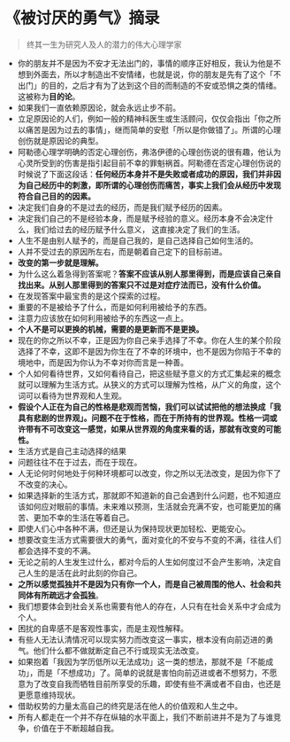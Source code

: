 #  《被讨厌的勇气》摘录

> 终其一生为研究人及人的潜力的伟大心理学家

- 你的朋友并不是因为不安才无法出门的，事情的顺序正好相反，我认为他是不想到外面去，所以才制造出不安情绪，也就是说，你的朋友是先有了这个「不出门」的目的，之后才有为了达到这个目的而制造的不安或恐惧之类的情绪。这被称为**目的论**。
- 如果我们一直依赖原因论，就会永远止步不前。
- 立足原因论的人们，例如一般的精神科医生或生活顾问，仅仅会指出「你之所以痛苦是因为过去的事情」，继而简单的安慰「所以是你做错了」。所谓的心理创伤就是原因论的典型。
- 阿勒德心理学明确的否定心理创伤，弗洛伊德的心理创伤说的很有趣，他认为心灵所受到的伤害是指引起目前不幸的罪魁祸首。阿勒德在否定心理创伤说的时候说了下面这段话：**任何经历本身并不是失败或者成功的原因，我们并非因为自己经历中的刺激，即所谓的心理创伤而痛苦，事实上我们会从经历中发现符合自己目的的因素。**
- 决定我们自身的不是过去的经历，而是我们赋予经历的因素。
- 决定我们自己的不是经验本身，而是赋予经验的意义。经历本身不会决定什么，我们给过去的经历赋予什么意义， 这直接决定了我们的生活。
- 人生不是由别人赋予的，而是自己我的，是自己选择自己如何生活的。
- 人并不受过去的原因所左右，而是朝着自己定下的目标前进。
- **改变的第一步就是理解。**
- 为什么这么着急得到答案呢？**答案不应该从别人那里得到，而是应该自己亲自找出来。从别人那里得到的答案只不过是对症疗法而已，没有什么价值。**
- 在发现答案中最宝贵的是这个探索的过程。
- 重要的不是被给予了什么，而是如何利用被给予的东西。
- 注意力应该放在如何利用被给予的东西这一点上。
- **个人不是可以更换的机械，需要的是更新而不是更换。**
- 现在的你之所以不幸，正是因为你自己亲手选择了不幸。你在人生的某个阶段选择了不幸，这即不是因为你生在了不幸的环境中，也不是因为你陷于不幸的境地中，而是因为你认为不幸对你而言是一种善。
- 个人如何看待世界，又如何看待自己，把这些赋予意义的方式汇集起来的概念就可以理解为生活方式。从狭义的方式可以理解为性格，从广义的角度，这个词可以看待为世界观和人生观。
- **假设个人正在为自己的性格是悲观而苦恼，我们可以试试把他的想法换成「我具有悲剧的世界观」。问题不在于性格，而在于所持有的世界观。性格一词或许带有不可改变这一感觉，如果从世界观的角度来看的话，那就有改变的可能性。**
- 生活方式是自己主动选择的结果
- 问题往往不在于过去，而在于现在。
- 人无论何时何地处于何种环境都可以改变，你之所以无法改变，是因为你下了不改变的决心。
- 如果选择新的生活方式，那就即不知道新的自己会遇到什么问题，也不知道应该如何应对眼前的事情。未来难以预测，生活就会充满不安，也可能更加的痛苦、更加不幸的生活在等着自己。
- 即使人们心中各种不满，但还是认为保持现状更加轻松、更能安心。
- 想要改变生活方式需要很大的勇气，面对变化的不安与不变的不满，往往人们都会选择不变的不满。
- 无论之前的人生发生过什么，都对今后的人生如何度过不会产生影响，决定自己人生的是活在此时此刻的你自己。
- **之所以感觉孤独并不是因为只有你一个人，而是自己被周围的他人、社会和共同体有所疏远才会孤独**。
- 我们想要体会到社会关系也需要有他人的存在，人只有在社会关系中才会成为个人。
- 困扰的自卑感不是客观性事实，而是主观性解释。
- 有些人无法认清情况可以现实努力而改变这一事实，根本没有向前迈进的勇气。他们什么都不做就断定自己不行或现实无法改变。
- 如果抱着「我因为学历低所以无法成功」这一类的想法，那就不是「不能成功」，而是「不想成功」了。简单的说就是害怕向前迈进或者不想努力，不愿意为了改变自我而牺牲目前所享受的乐趣，即使有些不满或者不自由，也还是更愿意维持现状。
- 借助权势的力量太高自己的终究是活在他人的价值观和人生之中。
- 所有人都走在一个并不存在纵轴的水平面上，我们不断前进并不是为了与谁竞争，价值在于不断超越自我。


